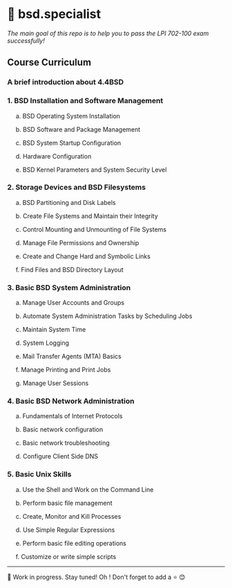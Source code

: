 # 🔖 bsd.specialist
*The main goal of this repo is to help you to pass the LPI 702-100 exam successfully!*

## Course Curriculum

### A brief introduction about 4.4BSD

### 1. BSD Installation and Software Management

  &nbsp;&nbsp;&nbsp;&nbsp; a. BSD Operating System Installation
  
  &nbsp;&nbsp;&nbsp;&nbsp; b. BSD Software and Package Management
  
  &nbsp;&nbsp;&nbsp;&nbsp; c. BSD System Startup Configuration
  
  &nbsp;&nbsp;&nbsp;&nbsp; d. Hardware Configuration
  
  &nbsp;&nbsp;&nbsp;&nbsp; e. BSD Kernel Parameters and System Security Level
    
### 2. Storage Devices and BSD Filesystems

  &nbsp;&nbsp;&nbsp;&nbsp; a. BSD Partitioning and Disk Labels
  
  &nbsp;&nbsp;&nbsp;&nbsp; b. Create File Systems and Maintain their Integrity
  
  &nbsp;&nbsp;&nbsp;&nbsp; c. Control Mounting and Unmounting of File Systems
  
  &nbsp;&nbsp;&nbsp;&nbsp; d. Manage File Permissions and Ownership
  
  &nbsp;&nbsp;&nbsp;&nbsp; e. Create and Change Hard and Symbolic Links
  
  &nbsp;&nbsp;&nbsp;&nbsp; f. Find Files and BSD Directory Layout
  
### 3. Basic BSD System Administration

  &nbsp;&nbsp;&nbsp;&nbsp; a. Manage User Accounts and Groups
  
  &nbsp;&nbsp;&nbsp;&nbsp; b. Automate System Administration Tasks by Scheduling Jobs
  
  &nbsp;&nbsp;&nbsp;&nbsp; c. Maintain System Time
  
  &nbsp;&nbsp;&nbsp;&nbsp; d. System Logging
  
  &nbsp;&nbsp;&nbsp;&nbsp; e. Mail Transfer Agents (MTA) Basics
  
  &nbsp;&nbsp;&nbsp;&nbsp; f. Manage Printing and Print Jobs
  
  &nbsp;&nbsp;&nbsp;&nbsp; g. Manage User Sessions
  
### 4. Basic BSD Network Administration

  &nbsp;&nbsp;&nbsp;&nbsp; a. Fundamentals of Internet Protocols
  
  &nbsp;&nbsp;&nbsp;&nbsp; b. Basic network configuration
  
  &nbsp;&nbsp;&nbsp;&nbsp; c. Basic network troubleshooting
  
  &nbsp;&nbsp;&nbsp;&nbsp; d. Configure Client Side DNS
  
### 5. Basic Unix Skills

  &nbsp;&nbsp;&nbsp;&nbsp; a. Use the Shell and Work on the Command Line
  
  &nbsp;&nbsp;&nbsp;&nbsp; b. Perform basic file management
  
  &nbsp;&nbsp;&nbsp;&nbsp; c. Create, Monitor and Kill Processes
  
  &nbsp;&nbsp;&nbsp;&nbsp; d. Use Simple Regular Expressions
  
  &nbsp;&nbsp;&nbsp;&nbsp; e. Perform basic file editing operations
  
  &nbsp;&nbsp;&nbsp;&nbsp; f. Customize or write simple scripts
  
---
  
👷 Work in progress. Stay tuned! Oh ! Don't forget to add a ⭐ 😊
